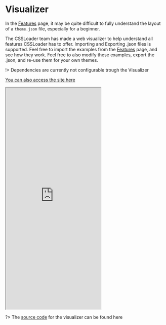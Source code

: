 # Visualizer

In the [Features](/CSSLoader/Features) page, it may be quite difficult to fully understand the layout of a `theme.json` file, especially for a beginner.

The CSSLoader team has made a web visualizer to help understand all features CSSLoader has to offer. Importing and Exporting .json files is supported. Feel free to import the examples from the [Features](/CSSLoader/Features) page, and see how they work. Feel free to also modify these examples, export the .json, and re-use them for your own themes.

!> Dependencies are currently not configurable trough the Visualizer

[You can also access the site here](https://visualizer.deckthemes.com/)

<iframe src="https://visualizer.deckthemes.com" allowtransparency="true" height="700"></iframe>

?> The [source code](https://github.com/suchmememanyskill/vue-theme-json-visualiser) for the visualizer can be found here
